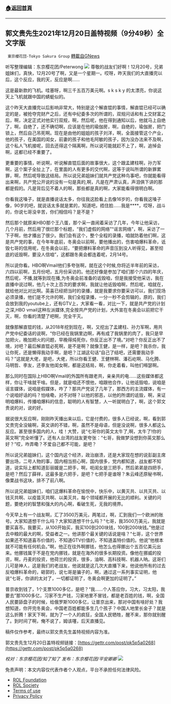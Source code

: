 ###  [:house:返回首頁](https://github.com/ourhimalayas/txt)
---


## 郭文贵先生2021年12月20日盖特视频（9分49秒）全文字版
` 東京櫻花団-Tokyo Sakura Group` [轉載自GNews](https://gnews.org/zh-hans/1776122/)

听写整理编辑：东京樱花团/Peterwong
![](https://assets.gnews.org/wp-content/uploads/2021/12/image-1086.png)
尊敬的战友们好啊！12月20号，兄弟姐妹们，真快，12月20号了啊，又是一个星期一。哎呀，昨天我们的大直播完以后，这个反应，我的天，反应是啊……

这是最新款的飞机。哇塞呀，啊三千五百万美元啊。s k s k y 的太漂亮，你说这天上飞机就跟中国的蜻蜓似的。

这个昨天大直播完以后影响非常大，特别是这个解直锟的事情，解直锟已经可以确定的是，被抢夺完财产之后，还有中纪委多次的所谓的，双规问话和有上交财富之后，啊，决定正式对他实行双规，啊，然后呢，他在得到通知以后，他就马上自绝了，啊，自绝了，还不确切啊，应该是在他的瑜伽房，啊，自绝的，瑜伽房，把门锁上，然后自己吊死啊。现在是由他的姐姐的孩子刘洋，啊，全面接管这个产业，他的孩子，在美国的闺女，前妻的孩子和他毛阿敏的孩子，因为没办法来不及啊，这个私人飞机接呢，回去还得这个隔离啊，所以说可能就赶不上了，啊，追悼会啊，这都已经不重要了。

更重要的事情，听说啊，听说解直锟后面的故事很大，这个跟孟建柱啊，孙力军啊，这个案子全扯上了，在里面的人有更多的交代啊，这等于说叫所谓的新罪累罪，啊，然后呢导致这结局。所以说兄弟姐妹们就共产党这种鸟事吧，你就能看得出来啊，共产党公开说的没有一句是真的,啊，凡是在严肃认真，声泪俱下讲的那都是假的。凡是背后见不着人的啊，那些都是真的啊，大家能看得很明白啊。

你看我这嗓子，就是直播说话太多，你往我这脸看上去像16岁的，你看我这嗓子像，90岁的吧，就说话太多就是累的，知道吧，捂住脸……我是\*\*\*\*，哎呀，战斗的，你说七哥没辛苦，你们相信吗？是不是？

然后那个就原来HBO那个王八蛋，那个采一直闹着采访了几年，今年让他采访，几个月前，然后用了很烂那个标题，“我们虚假的网络”“谣言网络”，啊，采访了一下子啊，他才播出了很少。我们会有这个，整个全程的录播，咱就防着他们啊，这是共产党的事，在今年年底前，冬奥会以前啊，要他播出的，伤害咱爆料革命，诋毁七哥的信用呢，在冬奥会以前，“要把爆料革命的声音压到没人听得见，甚至彻底的诋毁啊，要没人信咱”，这都跟冬奥会都连着呢，2月14号。

所以说你看。HBO啊Vmail他们多夸张啊，就在这个时候,你将近半年前的采访，六四以前啊，五月份吧，五月份采访的。他还好像是参加了咱们那个六四的年庆，然后呢，不播,就等到现在播,为冬奥会前准备的诋毁咱，但是我接受他采访，我在直播中说过啊，他几十次上百次的要求啊，我就让他诋毁咱啊，然后呢，咱就在，就给他对比对比啊。英喜已经把当时的录播，就是我要求你要采访可以，我们现场必须录播，他们是不允许的啊，我们全程录播，一分一秒不会剪辑的，原的，我们会放到我的youtube上，还有GTV上，大家看一看，对比一下，就是共产党的计划之深,HBO vmail这种左派媒体,完全按共产党的计划，大外宣在冬奥会以前把它干灭，啊，你看的清楚了吧啊，完全干灭。

就像那解直锟的钱，从2018年挖到现在，啊，又挖出了孟建柱、孙力军啊，用共产党中纪委话的说啊，“你已经在我锅里边啊，再有成了我锅里的肉了，我只是早加把火，晚加把火的问题，早晚得炖死你，你反正出不了境。”对吧？你反正出不了境，对吧？最后解直锟必死啊，是不是啊？就像王健，是一样，是吧？我杀你，我让你死，还是懒得我动手啊，是吧？江湖这句话“自己了结吧，还需要我动手吗？”这就是大佬，是吧，大佬，所以你看王健、王健林啊、潘石屹啊、马化腾、马明哲、李友，还李友他闺女啊，都是这结局，啊，你走着看，叫他们嘚瑟啊。

那么同时在国际上HBO啊Vmail的外国所有跟老共，亲亲共的电……这些媒体都这样，你让干啥就干啥。但是，就是咱还不恨他，咱跟他合作，让他诋毁咱，说咱是谣言媒体，说咱是假媒体，咋了？那共产党说了几年了，那西方的主流媒体，有一个说咱好话的吗？怕啥嘞，对不对呀？以他的邪恶，以他的所谓的诋毁，啊，来证明咱爆料，传播咱爆料的信息，聪明的人有智慧，人一听就明白了，啊，这个郭文贵说的对，说的好。

据说很大反应啊，刚刚昨天播出来以后，它是付费的，很多人已经说，啊，看到郭文贵完全没输啊，英文讲的不错，啊，虽然不是母语，但是没说啊，很多人都这么反应。甚至很多国内的人，哇！大赞，说“七哥你的英文太牛了,啊，太牛了!你的英文啊”完全听懂了。还有人台湾的战友更夸张：“七哥，我做梦没想到你英文那么好？”哎，咋弄嘞？不爱自己都不可能，是吧？

所以说兄弟姐妹们，这个国内这个经济，政治崩溃，还是大家现在想的说彭副主席要出场，二号人物的事，国内相当担心啊，国内很多，党内都知道，战友都不知道，说实际上都知道彭丽媛是二把手，啊，呃闺女是三把手，然后弟弟是四把手，是吧？然后丁薛祥，这最多是六把手，是吧？七把手是谁呀？朱云峰还原秘书啊，像栗战书这块，排不了前八啊。

所以说兄弟姐妹们，咱们这爆料革命在愉悦中，快乐中，以黄灭共、以共灭共、以钱灭共啊、以疫苗灭共啊、以美灭共，每个领域都开展的无比的顺利。关键的问题，要绝对的智慧和强大的内心啊，看破生死，无我的境界。

今天早上有一个战友啊，汇了3500万美元，两笔过，啊，汇到我们一个欧洲的账号。大家知道想干什么吗？大家知道想干什么吗？“七哥，我3500万美元，我就是要买喜币。我要买，从100开始买，我买100到200块钱，100到200块钱。”他是过去中粮的最大的啊，受益者之一。他讲那个最关键的话说是啥？“七哥，这个世界如果还不知道喜币价值的，不知道GTV价值的，不知道盖特价值的。他说”他根本就不可能有任何机会。”啊，他正在往外啊挪钱，他怎么也得挪出个五百亿美元出来。他挪钱属于不是在党内挪钱，就是在海外的很多长期投资。像他在挪威的投资，啊，丹麦的投资，他荷兰的投资，很多，油啊、高科技啊、机器人呐。这哥们儿可是神人，这是我们的老战友，他说就是这几次大直播下来，他说他所有的过去反咱爆料革命的，砸郭的，说七哥是骗子的，啊，通过这一系列事实证明，他说“七哥，你讲的太对了，一切都证明了，冬奥会啊更加的证明了。”

普京收到钱了，1个支票1000多亿，是吧？“我……个人答应你，习大，习太阳，我要去”那1000多亿，习家不生产钱，习家地里不冒钱，都是老百姓的钱，啊，全国人民要舔盘子的时候，给俄罗斯1000多亿，让普京出来，那对中国有啥好处？我想知道，你开完冬奥会，中国老百姓都能多生几个孩子？中国人地里长金子？就是这么折腾！家天下啊，就为了一个人的疯狂，全国人民牺牲，醒不来，那你就别醒了。到时间了啊，俺不说了，姆该噻，后天直播见。

稿件仅作参考，最终以郭文贵先生盖特视频内容为准。

郭文贵先生12月20日盖特视频链接：[https://gettr.com/post/pk5p5a0268](https://gettr.com/post/pk5p5a0268)

*校对：东京樱花团/知了知了
发布：东京樱花团/平安卿卿*
![](https://assets.gnews.org/wp-content/uploads/2021/12/%E6%9C%80%E6%96%B0%E7%89%88%E6%A8%B1%E8%8A%B1%E7%BD%91%E5%9D%80.jpg)
 

免责声明：本文内容仅代表作者个人观点，平台不承担任何法律风险。

- [ROL Foundation](https://rolfoundation.org/)
- [ROL Society](https://rolsociety.org/)
- [Terms of use](https://gnews.org/terms-of-use-3/)
- [Privacy Policy](https://gnews.org/privacy-policy/)
